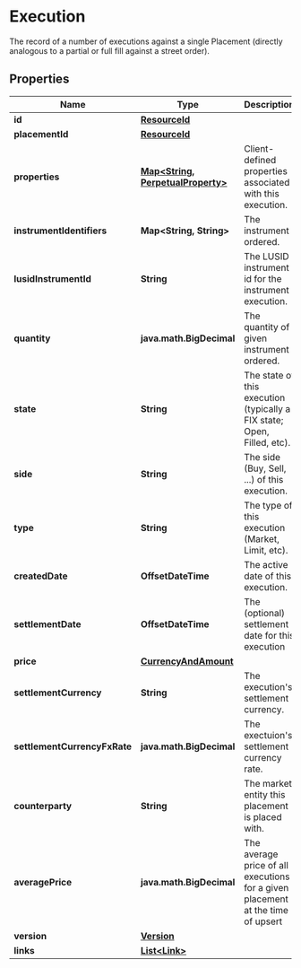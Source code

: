 

# Execution

The record of a number of executions against a single Placement (directly analogous to  a partial or full fill against a street order).

## Properties

Name | Type | Description | Notes
------------ | ------------- | ------------- | -------------
**id** | [**ResourceId**](ResourceId.md) |  | 
**placementId** | [**ResourceId**](ResourceId.md) |  | 
**properties** | [**Map&lt;String, PerpetualProperty&gt;**](PerpetualProperty.md) | Client-defined properties associated with this execution. |  [optional]
**instrumentIdentifiers** | **Map&lt;String, String&gt;** | The instrument ordered. | 
**lusidInstrumentId** | **String** | The LUSID instrument id for the instrument execution. | 
**quantity** | **java.math.BigDecimal** | The quantity of given instrument ordered. | 
**state** | **String** | The state of this execution (typically a FIX state; Open, Filled, etc). | 
**side** | **String** | The side (Buy, Sell, ...) of this execution. | 
**type** | **String** | The type of this execution (Market, Limit, etc). | 
**createdDate** | **OffsetDateTime** | The active date of this execution. | 
**settlementDate** | **OffsetDateTime** | The (optional) settlement date for this execution |  [optional]
**price** | [**CurrencyAndAmount**](CurrencyAndAmount.md) |  | 
**settlementCurrency** | **String** | The execution&#39;s settlement currency. | 
**settlementCurrencyFxRate** | **java.math.BigDecimal** | The exectuion&#39;s settlement currency rate. | 
**counterparty** | **String** | The market entity this placement is placed with. | 
**averagePrice** | **java.math.BigDecimal** | The average price of all executions for a given placement at the time of upsert |  [optional]
**version** | [**Version**](Version.md) |  |  [optional]
**links** | [**List&lt;Link&gt;**](Link.md) |  |  [optional]




